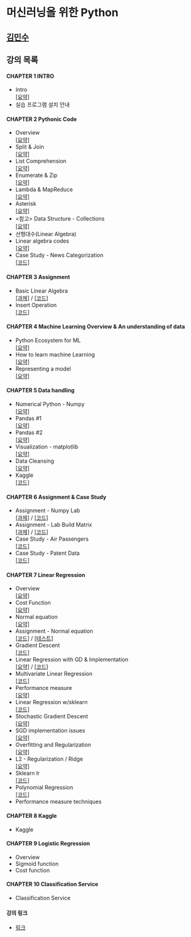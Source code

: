 머신러닝을 위한 Python
===============================
[김민수](https://github.com/alstn2468)
-------------------------------

## 강의 목록

#### CHAPTER 1 INTRO
- Intro<br/>
[[요약]](https://github.com/alstn2468/Python_For_Machine_Learning/blob/master/Chapter.1/1.md)
- 실습 프로그램 설치 안내


#### CHAPTER 2 Pythonic Code
- Overview<br/>
[[요약]](https://github.com/alstn2468/Python_For_Machine_Learning/blob/master/Chapter.2/1.md)
- Split & Join<br/>
[[요약]](https://github.com/alstn2468/Python_For_Machine_Learning/blob/master/Chapter.2/2.md)
- List Comprehension<br/>
[[요약]](https://github.com/alstn2468/Python_For_Machine_Learning/blob/master/Chapter.2/3.md)
- Enumerate & Zip<br/>
[[요약]](https://github.com/alstn2468/Python_For_Machine_Learning/blob/master/Chapter.2/4.md)
- Lambda & MapReduce<br/>
[[요약]](https://github.com/alstn2468/Python_For_Machine_Learning/blob/master/Chapter.2/5.md)
- Asterisk<br/>
[[요약]](https://github.com/alstn2468/Python_For_Machine_Learning/blob/master/Chapter.2/6.md)
- <참고> Data Structure - Collections<br/>
[[요약]](https://github.com/alstn2468/Python_For_Machine_Learning/blob/master/Chapter.2/7.md)
- 선형대수(Linear Algebra)
- Linear algebra codes<br/>
[[요약]](https://github.com/alstn2468/Python_For_Machine_Learning/blob/master/Chapter.2/8.md)
- Case Study - News Categorization<br/>
[[코드]](https://github.com/alstn2468/Python_For_Machine_Learning/blob/master/Chapter.2/news_categorizer.py)


#### CHAPTER 3 Assignment
- Basic Linear Algebra<br/>
[[과제]](https://github.com/alstn2468/Python_For_Machine_Learning/blob/master/Chapter.3/1.md) / [[코드]](https://github.com/alstn2468/Python_For_Machine_Learning/blob/master/Chapter.3/basic_linear_algebra.py)
- Insert Operation<br/>
[[코드]](https://github.com/alstn2468/Python_For_Machine_Learning/blob/master/Chapter.3/Insert_Operation.py)


#### CHAPTER 4 Machine Learning Overview & An understanding of data
- Python Ecosystem for ML<br/>
[[요약]](https://github.com/alstn2468/Python_For_Machine_Learning/blob/master/Chapter.4/1.md)
- How to learn machine Learning<br/>
[[요약]](https://github.com/alstn2468/Python_For_Machine_Learning/blob/master/Chapter.4/2.md)
- Representing a model<br/>
[[요약]](https://github.com/alstn2468/Python_For_Machine_Learning/blob/master/Chapter.4/3.md)


#### CHAPTER 5 Data handling
- Numerical Python - Numpy<br/>
[[요약]](https://github.com/alstn2468/Python_For_Machine_Learning/blob/master/Chapter.5/1/1.md)
- Pandas #1<br/>
[[요약]](https://github.com/alstn2468/Python_For_Machine_Learning/blob/master/Chapter.5/2/2.md)
- Pandas #2<br/>
[[요약]](https://github.com/alstn2468/Python_For_Machine_Learning/blob/master/Chapter.5/3/3.md)
- Visualization - matplotlib<br/>
[[요약]](https://github.com/alstn2468/Python_For_Machine_Learning/blob/master/Chapter.5/4/4.md)
- Data Cleansing<br/>
[[요약]](https://github.com/alstn2468/Python_For_Machine_Learning/blob/master/Chapter.5/5/5.md)
- Kaggle<br/>
[[코드]](https://github.com/alstn2468/Python_For_Machine_Learning/blob/master/Chapter.5/6/6.ipynb)


#### CHAPTER 6 Assignment & Case Study
- Assignment - Numpy Lab<br/>
[[과제]](https://github.com/alstn2468/Python_For_Machine_Learning/blob/master/Chapter.6/1.md) / [[코드]](https://github.com/alstn2468/Python_For_Machine_Learning/blob/master/Chapter.6/numpy_lab.py)
- Assignment - Lab Build Matrix<br/>
[[과제]](https://github.com/alstn2468/Python_For_Machine_Learning/blob/master/Chapter.6/2.md) / [[코드]](https://github.com/alstn2468/Python_For_Machine_Learning/blob/master/Chapter.6/build_matrix.py)
- Case Study - Air Passengers<br/>
[[코드]](https://github.com/alstn2468/Python_For_Machine_Learning/blob/master/Chapter.6/3.ipynb)
- Case Study - Patent Data<br/>
[[코드]](https://github.com/alstn2468/Python_For_Machine_Learning/blob/master/Chapter.6/4.ipynb)


#### CHAPTER 7 Linear Regression
- Overview<br/>
[[요약]](https://github.com/alstn2468/Python_For_Machine_Learning/blob/master/Chapter.7/1.md)
- Cost Function<br/>
[[요약]](https://github.com/alstn2468/Python_For_Machine_Learning/blob/master/Chapter.7/2.md)
- Normal equation<br/>
[[요약]](https://github.com/alstn2468/Python_For_Machine_Learning/blob/master/Chapter.7/3.md)
- Assignment - Normal equation<br/>
[[코드]](https://github.com/alstn2468/Python_For_Machine_Learning/blob/master/Chapter.7/normal_equation_lr.py) / [[테스트]](https://github.com/alstn2468/Python_For_Machine_Learning/blob/master/Chapter.7/4.ipynb)
- Gradient Descent<br/>
[[코드]](https://github.com/alstn2468/Python_For_Machine_Learning/blob/master/Chapter.7/5.ipynb)
- Linear Regression with GD & Implementation<br/>
[[요약]](https://github.com/alstn2468/Python_For_Machine_Learning/blob/master/Chapter.7/6.md) / [[코드]](https://github.com/alstn2468/Python_For_Machine_Learning/blob/master/Chapter.7/6.ipynb)
- Multivariate Linear Regression<br/>
[[코드]](https://github.com/alstn2468/Python_For_Machine_Learning/blob/master/Chapter.7/7.ipynb)
- Performance measure<br/>
[[요약]](https://github.com/alstn2468/Python_For_Machine_Learning/blob/master/Chapter.7/8.md)
- Linear Regression w/sklearn<br/>
[[코드]](https://github.com/alstn2468/Python_For_Machine_Learning/blob/master/Chapter.7/9.ipynb)
- Stochastic Gradient Descent<br/>
[[요약]](https://github.com/alstn2468/Python_For_Machine_Learning/blob/master/Chapter.7/10.md)
- SGD implementation issues<br/>
[[요약]](https://github.com/alstn2468/Python_For_Machine_Learning/blob/master/Chapter.7/11.md)
- Overfitting and Regularization<br/>
[[요약]](https://github.com/alstn2468/Python_For_Machine_Learning/blob/master/Chapter.7/12.md)
- L2 - Regularization / Ridge<br/>
[[요약]](https://github.com/alstn2468/Python_For_Machine_Learning/blob/master/Chapter.7/13.md)
- Sklearn lr<br/>
[[코드]](https://github.com/alstn2468/Python_For_Machine_Learning/blob/master/Chapter.7/14.ipynb)
- Polynomial Regression<br/>
[[코드]](https://github.com/alstn2468/Python_For_Machine_Learning/blob/master/Chapter.7/15.ipynb)
- Performance measure techniques


#### CHAPTER 8 Kaggle
- Kaggle


#### CHAPTER 9 Logistic Regression
- Overview
- Sigmoid function
- Cost function


#### CHAPTER 10 Classification Service
- Classification Service

#### 강의 링크
- [링크](https://www.edwith.org/aipython/joinLectures/14365)
